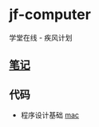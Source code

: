 # jf-computer

学堂在线 - 疾风计划

## [笔记](https://www.yuque.com/ikee/computer)

## 代码

* 程序设计基础 [mac](./mac/program_design_base/)
